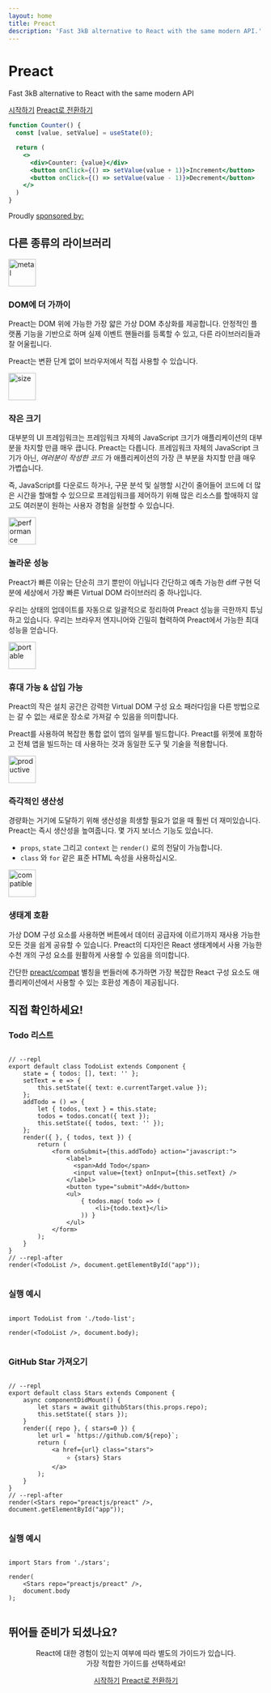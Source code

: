 ```yaml
---
layout: home
title: Preact
description: 'Fast 3kB alternative to React with the same modern API.'
---
```


<jumbotron>
    <h1>
        <logo height="1.5em" title="Preact" text="true" inverted="true">Preact</logo>
    </h1>
    <p class="tagline">Fast 3kB alternative to React with the same modern API</p>
    <p class="intro-buttons">
        <a href="/guide/v10/getting-started" class="btn primary">시작하기</a>
        <a href="/guide/v10/switching-to-preact" class="btn secondary">Preact로 전환하기</a>
    </p>
</jumbotron>

```jsx
function Counter() {
  const [value, setValue] = useState(0);

  return (
    <>
      <div>Counter: {value}</div>
      <button onClick={() => setValue(value + 1)}>Increment</button>
      <button onClick={() => setValue(value - 1)}>Decrement</button>
    </>
  )
}
```

<section class="sponsors">
  <p>Proudly <a href="https://opencollective.com/preact">sponsored by:</a></p>
  <sponsors></sponsors>
</section>

<section class="home-top">
    <h2>다른 종류의 라이브러리</h2>
</section>

<section class="home-section">
  <img src="/home/metal.svg" alt="metal" loading="lazy" width="54" height="54">

  <div>
    <h3>DOM에 더 가까이</h3>
    <p>
    Preact는 DOM 위에 가능한 가장 얇은 가상 DOM 추상화를 제공합니다. 안정적인 플랫폼 기능을 기반으로 하며 실제 이벤트 핸들러를 등록할 수 있고, 다른 라이브러리들과 잘 어울립니다.
    </p>
    <p>
     Preact는 변환 단계 없이 브라우저에서 직접 사용할 수 있습니다.
    </p>
  </div>
</section>

<section class="home-section">
  <img src="/home/size.svg" alt="size" loading="lazy" width="54" height="54">

  <div>
    <h3>작은 크기</h3>
    <p>
      대부분의 UI 프레임워크는 프레임워크 자체의 JavaScript 크기가 애플리케이션의 대부분을 차지할 만큼 매우 큽니다. Preact는 다릅니다. 프레임워크 자체의 JavaScript 크기가 아닌, <em>여러분이 작성한 코드</em> 가 애플리케이션의 가장 큰 부분을 차지할 만큼 매우 가볍습니다.
    </p>
    <p>
      즉, JavaScript를 다운로드 하거나, 구문 분석 및 실행할 시간이 줄어들어 코드에 더 많은 시간을 할애할 수 있으므로 프레임워크를 제어하기 위해 많은 리소스를 할애하지 않고도 여러분이 원하는 사용자 경험을 실현할 수 있습니다.
    </p>
  </div>
</section>

<section class="home-section">
  <img src="/home/performance.svg" alt="performance" loading="lazy" width="54" height="54">

  <div>
    <h3>놀라운 성능</h3>
    <p>
      Preact가 빠른 이유는 단순히 크기 뿐만이 아닙니다 간단하고 예측 가능한 diff 구현 덕분에 세상에서 가장 빠른 Virtual DOM 라이브러리 중 하나입니다.
    </p>
    <p>
      우리는 상태의 업데이트를 자동으로 일괄적으로 정리하여 Preact 성능을 극한까지 튜닝하고 있습니다. 우리는 브라우저 엔지니어와 긴밀히 협력하여 Preact에서 가능한 최대 성능을 얻습니다.
    </p>
  </div>
</section>

<section class="home-section">
  <img src="/home/portable.svg" alt="portable" loading="lazy" width="54" height="54">

  <div>
    <h3>휴대 가능 &amp; 삽입 가능</h3>
    <p>
      Preact의 작은 설치 공간은 강력한 Virtual DOM 구성 요소 패러다임을 다른 방법으로는 갈 수 없는 새로운 장소로 가져갈 수 있음을 의미합니다.
    </p>
    <p>
     Preact를 사용하여 복잡한 통합 없이 앱의 일부를 빌드합니다. Preact를 위젯에 포함하고 전체 앱을 빌드하는 데 사용하는 것과 동일한 도구 및 기술을 적용합니다.
    </p>
  </div>
</section>

<section class="home-section">
  <img src="/home/productive.svg" alt="productive" loading="lazy" width="54" height="54">

  <div>
    <h3>즉각적인 생산성</h3>
    <p>
     경량화는 거기에 도달하기 위해 생산성을 희생할 필요가 없을 때 훨씬 더 재미있습니다. Preact는 즉시 생산성을 높여줍니다. 몇 가지 보너스 기능도 있습니다.
    </p>
    <ul>
      <li><code>props</code>, <code>state</code> 그리고 <code>context</code> 는 <code>render()</code> 로의 전달이 가능합니다.</li>
      <li><code>class</code> 와 <code>for</code> 같은 표준 HTML 속성을 사용하십시오.</li>
    </ul>
  </div>
</section>

<section class="home-section">
  <img src="/home/compatible.svg" alt="compatible" loading="lazy" width="54" height="54">

  <div>
    <h3>생태계 호환</h3>
    <p>
      가상 DOM 구성 요소를 사용하면 버튼에서 데이터 공급자에 이르기까지 재사용 가능한 모든 것을 쉽게 공유할 수 있습니다. Preact의 디자인은 React 생태계에서 사용 가능한 수천 개의 구성 요소를 원활하게 사용할 수 있음을 의미합니다.
    </p>
    <p>
      간단한 <a href="/guide/v10/switching-to-preact#how-to-alias-preact-compat">preact/compat</a> 별칭을 번들러에 추가하면 가장 복잡한 React 구성 요소도 애플리케이션에서 사용할 수 있는 호환성 계층이 제공됩니다.
    </p>
  </div>
</section>

<section class="home-top">
    <h2>직접 확인하세요!</h2>
</section>

<section class="home-split">
    <div>
        <h3>Todo 리스트</h3>
        <pre><code class="language-jsx">
// --repl
export default class TodoList extends Component {
    state = { todos: [], text: '' };
    setText = e =&gt; {
        this.setState({ text: e.currentTarget.value });
    };
    addTodo = () =&gt; {
        let { todos, text } = this.state;
        todos = todos.concat({ text });
        this.setState({ todos, text: '' });
    };
    render({ }, { todos, text }) {
        return (
            &lt;form onSubmit={this.addTodo} action="javascript:"&gt;
                &lt;label&gt;
                  &lt;span&gt;Add Todo&lt;/span&gt;
                  &lt;input value={text} onInput={this.setText} /&gt;
                &lt;/label&gt;
                &lt;button type="submit"&gt;Add&lt;/button&gt;
                &lt;ul&gt;
                    { todos.map( todo =&gt; (
                        &lt;li&gt;{todo.text}&lt;/li&gt;
                    )) }
                &lt;/ul&gt;
            &lt;/form&gt;
        );
    }
}
// --repl-after
render(&lt;TodoList /&gt;, document.getElementById("app"));
        </code></pre>
    </div>
    <div>
        <h3>실행 예시</h3>
        <pre repl="false"><code class="language-jsx">
import TodoList from './todo-list';<br>
render(&lt;TodoList /&gt;, document.body);
        </code></pre>
        <div class="home-demo">
            <todo-list></todo-list>
        </div>
    </div>
</section>

<section class="home-split">
    <div>
        <h3>GitHub Star 가져오기</h3>
        <pre><code class="language-jsx">
// --repl
export default class Stars extends Component {
    async componentDidMount() {
        let stars = await githubStars(this.props.repo);
        this.setState({ stars });
    }
    render({ repo }, { stars=0 }) {
        let url = `https://github.com/${repo}`;
        return (
            &lt;a href={url} class="stars"&gt;
                ⭐️ {stars} Stars
            &lt;/a&gt;
        );
    }
}
// --repl-after
render(&lt;Stars repo="preactjs/preact" /&gt;, document.getElementById("app"));
        </code></pre>
    </div>
    <div>
        <h3>실행 예시</h3>
        <pre repl="false"><code class="language-jsx">
import Stars from './stars';<br>
render(
    &lt;Stars repo="preactjs/preact" /&gt;,
    document.body
);
        </code></pre>
        <div class="home-demo">
            <github-stars simple="true" user="preactjs" repo="preact"></github-stars>
        </div>
    </div>
</section>

<section class="home-top">
    <h2>뛰어들 준비가 되셨나요?</h2>
</section>

<section style="text-align:center;">
    <p>
        React에 대한 경험이 있는지 여부에 따라 별도의 가이드가 있습니다.
        <br>
        가장 적합한 가이드를 선택하세요!
    </p>
    <p>
        <a href="/guide/v10/getting-started" class="btn primary">시작하기</a>
        <a href="/guide/v10/switching-to-preact" class="btn secondary">Preact로 전환하기</a>
    </p>
</section>
